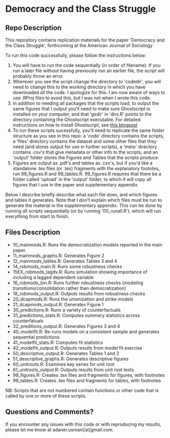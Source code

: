 # Democracy and the Class Struggle

## Repo Description

This repository contains replication materials for the paper 'Democracy and the Class Struggle', forthcoming at the American Journal of Sociology

To run this code successfully, please follow the instructions below:

1. You will have to run the code sequentially (in order of filename). If you run a later file without having previously run an earlier file, the script will probably throw an error.  
2. Wherever you see the script change the directory to 'codedir', you will need to change this to the working directory in which you have downloaded all the code. I apologize for this. I am now aware of ways to use .RProj files to avoid this, but I was not when I wrote this code. 
3. In addition to needing all packages that the scripts load, to output the same figures that I output you'll need to make sure Ghostscript is installed on your computer, and that 'gsdir' in 'dirs.R' points to the directory containing the Ghostscript executable. For detailed instructions on how to install Ghostscript, see [this blogpost](http://blog.revolutionanalytics.com/2012/09/how-to-use-your-favorite-fonts-in-r-charts.html)
4. To run these scripts sucessfully, you'll need to replicate the same folder structure as you see in this repo: a 'code' directory contains the scripts, a 'files' directory contains the dataset and some other files that they need (and stores output for use in further scripts), a 'meta' directory contains .csv's that give metadata or other info to the scripts, and an 'output' folder stores the Figures and Tables that the scripts produce. 
4.  Figures are output as .pdf's and tables as .csv's, but if you'd like a standalone .tex files (or .tex) fragments with the explanatory foototes, run 99_figures.R and 99_tables.R. 99_figures.R requires that there be a folder called 'upload' in the 'output' folder, to which it will copy all figures that I use in the paper and supplementary appendix

Below I describe briefly describe what each file does, and which figures and tables it generates. Note that I don't explain which files must be run to generate the material in the supplementary appendix. This can be done by running all scripts sequentially (or by running '00_runall.R'), which will run everything from start to finish. 

## Files Description

+ 10_mainmods.R: Runs the democratization models reported in the main paper. 
+ 11_mainmods_graphs.R: Generates Figure 2 
+ 12_mainmods_tables.R: Generates Tables 3 and 4
+ 14_robmods_main.R: Runs some robustness checks
+ 15EX_robmods_lagdv.R: Runs simulation showing importance of including a lagged dependent variable
+ 16_robmods_bin.R: Runs further robustness checks (modeling transitions/consolidation rather than democratization)
+ 18_robmods_output.R: Outputs results from robustness checks
+ 20_dcapmods.R: Runs the unionization and strike models
+ 21_dcapmods_output.R: Generates Figure 1
+ 30_predictions.R: Runs a variety of counterfactuals 
+ 31_predictions_stats.R: Computes summary statistics across counterfatuals
+ 32_preditions_output.R: Generates Figures 3 and 4
+ 40_modelfit.R: Re-runs models on a consistent sample and generates sequential predictions
+ 41_modelfit_stats.R: Computes fit statistics 
+ 42_modelfit_output.R: Outputs results from model fit exercise
+ 50_descriptive_output.R: Generates Tables 1 and 2
+ 51_descriptive_graphs.R: Generates descriptive figures
+ 60_unitroots.R: Examines key series for unit root
+ 61_unitroots_output.R: Outputs results from unit root tests
+ 99_figures.R: Creates .tex files and fragments for figures, with footnotes 
+ 99_tables.R: Creates .tex files and fragments for tables, with footnotes

NB: Scripts that are not numbered contain functions or other code that is called by one or more of these scripts.

## Questions and Comments? 

If you encounter any issues with this code or with reproducing my results, please let me know at adaner.usmani[at]gmail.com. 

